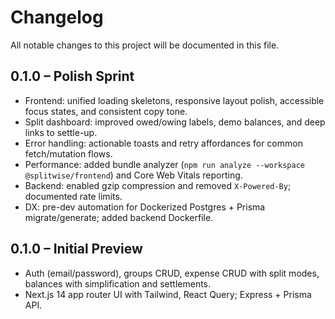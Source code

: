 # Changelog

All notable changes to this project will be documented in this file.

## 0.1.0 – Polish Sprint
- Frontend: unified loading skeletons, responsive layout polish, accessible focus states, and consistent copy tone.
- Split dashboard: improved owed/owing labels, demo balances, and deep links to settle-up.
- Error handling: actionable toasts and retry affordances for common fetch/mutation flows.
- Performance: added bundle analyzer (`npm run analyze --workspace @splitwise/frontend`) and Core Web Vitals reporting.
- Backend: enabled gzip compression and removed `X-Powered-By`; documented rate limits.
- DX: pre-dev automation for Dockerized Postgres + Prisma migrate/generate; added backend Dockerfile.

## 0.1.0 – Initial Preview
- Auth (email/password), groups CRUD, expense CRUD with split modes, balances with simplification and settlements.
- Next.js 14 app router UI with Tailwind, React Query; Express + Prisma API.

